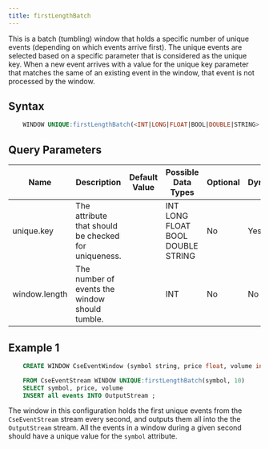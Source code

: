 ```yaml
---
title: firstLengthBatch
---
```


This is a batch (tumbling) window that holds a specific number of unique events (depending on which events arrive first). The unique events are selected based on a specific parameter that is considered as the unique key. When a new event arrives with a value for the unique key parameter that matches the same of an existing event in the window, that event is not processed by the window.

## Syntax

```sql
    WINDOW UNIQUE:firstLengthBatch(<INT|LONG|FLOAT|BOOL|DOUBLE|STRING> unique.key, <INT> window.length)
```

## Query Parameters

| Name          | Description              | Default Value | Possible Data Types               | Optional | Dynamic |
|---------------|------------------|---------------|--------------------------|----------|---------|
| unique.key   | The attribute that should be checked for uniqueness. |           | INT LONG FLOAT BOOL DOUBLE STRING | No       | Yes     |
| window.length | The number of events the window should tumble.       |          | INT          | No       | No      |

## Example 1

```sql
    CREATE WINDOW CseEventWindow (symbol string, price float, volume int);

    FROM CseEventStream WINDOW UNIQUE:firstLengthBatch(symbol, 10)
    SELECT symbol, price, volume
    INSERT all events INTO OutputStream ;
```

The window in this configuration holds the first unique events from the `CseEventStream` stream every second, and outputs them all into the the `OutputStream` stream. All the events in a window during a given second should have a unique value for the `symbol` attribute.
